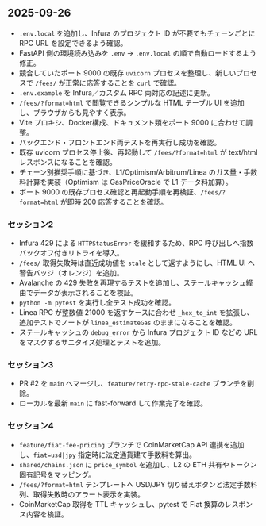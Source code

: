 ## 2025-09-26
- `.env.local` を追加し、Infura のプロジェクト ID が不要でもチェーンごとに RPC URL を設定できるよう確認。
- FastAPI 側の環境読み込みを `.env` → `.env.local` の順で自動ロードするよう修正。
- 競合していたポート 9000 の既存 `uvicorn` プロセスを整理し、新しいプロセスで `/fees/` が正常に応答することを `curl` で確認。
- `.env.example` を Infura／カスタム RPC 両対応の記述に更新。
- `/fees/?format=html` で閲覧できるシンプルな HTML テーブル UI を追加し、ブラウザからも見やすく表示。
- Vite プロキシ、Docker構成、ドキュメント類をポート 9000 に合わせて調整。
- バックエンド・フロントエンド両テストを再実行し成功を確認。
- 既存 uvicorn プロセス停止後、再起動して `/fees/?format=html` が text/html レスポンスになることを確認。
- チェーン別推奨手順に基づき、L1/Optimism/Arbitrum/Linea のガス量・手数料計算を実装（Optimism は GasPriceOracle で L1 データ料加算）。
- ポート 9000 の既存プロセス確認と再起動手順を再検証、`/fees/?format=html` が即時 200 応答することを確認。

### セッション2
- Infura 429 による `HTTPStatusError` を緩和するため、RPC 呼び出しへ指数バックオフ付きリトライを導入。
- `/fees/` 取得失敗時は直近成功値を `stale` として返すようにし、HTML UI へ警告バッジ（オレンジ）を追加。
- Avalanche の 429 失敗を再現するテストを追加し、ステールキャッシュ経由でデータが表示されることを検証。
- `python -m pytest` を実行し全テスト成功を確認。
- Linea RPC が整数値 21000 を返すケースに合わせ `_hex_to_int` を拡張し、追加テストでノートが `linea_estimateGas` のままになることを確認。
- ステールキャッシュの `debug_error` から Infura プロジェクト ID などの URL をマスクするサニタイズ処理とテストを追加。

### セッション3
- PR #2 を `main` へマージし、`feature/retry-rpc-stale-cache` ブランチを削除。
- ローカルを最新 `main` に fast-forward して作業完了を確認。

### セッション4
- `feature/fiat-fee-pricing` ブランチで CoinMarketCap API 連携を追加し、`fiat=usd|jpy` 指定時に法定通貨建て手数料を算出。
- `shared/chains.json` に `price_symbol` を追加し、L2 の ETH 共有やトークン固有記号をマッピング。
- `/fees/?format=html` テンプレートへ USD/JPY 切り替えボタンと法定手数料列、取得失敗時のアラート表示を実装。
- CoinMarketCap 取得を TTL キャッシュし、pytest で Fiat 換算のレスポンス内容を検証。
